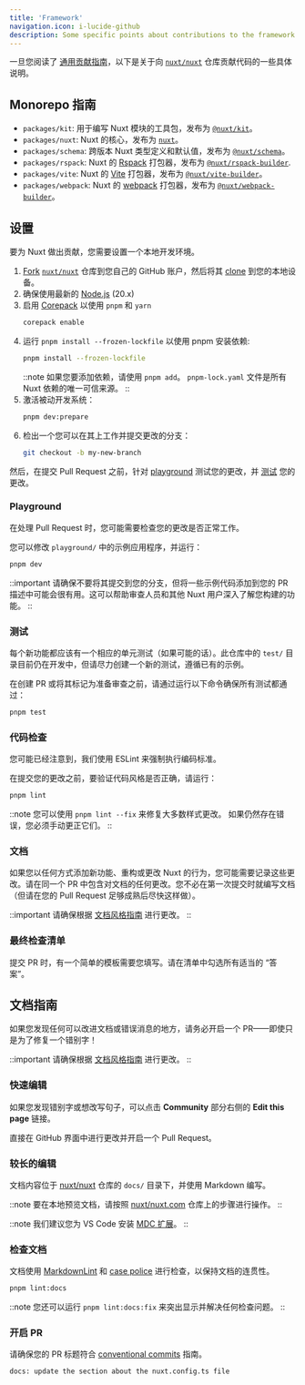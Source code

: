 ```yaml
---
title: 'Framework'
navigation.icon: i-lucide-github
description: Some specific points about contributions to the framework repository.
---
```


一旦您阅读了 [通用贡献指南](/docs/community/contribution)，以下是关于向 [`nuxt/nuxt`](https://github.com/nuxt/nuxt) 仓库贡献代码的一些具体说明。

## Monorepo 指南

- `packages/kit`: 用于编写 Nuxt 模块的工具包，发布为 [`@nuxt/kit`](https://npmjs.com/package/@nuxt/kit)。
- `packages/nuxt`: Nuxt 的核心，发布为 [`nuxt`](https://npmjs.com/package/nuxt)。
- `packages/schema`: 跨版本 Nuxt 类型定义和默认值，发布为 [`@nuxt/schema`](https://npmjs.com/package/@nuxt/schema)。
- `packages/rspack`: Nuxt 的 [Rspack](https://rspack.dev) 打包器，发布为 [`@nuxt/rspack-builder`](https://npmjs.com/package/@nuxt/rspack-builder).
- `packages/vite`: Nuxt 的 [Vite](https://vite.dev) 打包器，发布为 [`@nuxt/vite-builder`](https://npmjs.com/package/@nuxt/vite-builder)。
- `packages/webpack`: Nuxt 的 [webpack](https://webpack.js.org) 打包器，发布为 [`@nuxt/webpack-builder`](https://npmjs.com/package/@nuxt/webpack-builder)。

## 设置

要为 Nuxt 做出贡献，您需要设置一个本地开发环境。

1. [Fork](https://help.github.com/articles/fork-a-repo) [`nuxt/nuxt`](https://github.com/nuxt/nuxt)  仓库到您自己的 GitHub 账户，然后将其 [clone](https://help.github.com/articles/cloning-a-repository) 到您的本地设备。
2. 确保使用最新的 [Node.js](https://nodejs.org/en) (20.x)
3. 启用 [Corepack](https://github.com/nodejs/corepack) 以使用 `pnpm` 和 `yarn`
    ```bash [Terminal]
    corepack enable
    ```
4. 运行 `pnpm install --frozen-lockfile` 以使用 pnpm 安装依赖:
    ```bash [Terminal]
    pnpm install --frozen-lockfile
    ```
    ::note
    如果您要添加依赖，请使用 `pnpm add`。 `pnpm-lock.yaml` 文件是所有 Nuxt 依赖的唯一可信来源。
    ::
5. 激活被动开发系统：
    ```bash [Terminal]
    pnpm dev:prepare
    ```
6. 检出一个您可以在其上工作并提交更改的分支：
    ```bash [Terminal]
    git checkout -b my-new-branch
    ```

然后，在提交 Pull Request 之前，针对 [playground](#playground) 测试您的更改，并 [测试](#testing) 您的更改。

### Playground

在处理 Pull Request 时，您可能需要检查您的更改是否正常工作。

您可以修改 `playground/` 中的示例应用程序，并运行：

```bash [Terminal]
pnpm dev
```

::important
请确保不要将其提交到您的分支，但将一些示例代码添加到您的 PR 描述中可能会很有用。这可以帮助审查人员和其他 Nuxt 用户深入了解您构建的功能。
::

### 测试

每个新功能都应该有一个相应的单元测试（如果可能的话）。此仓库中的 `test/` 目录目前仍在开发中，但请尽力创建一个新的测试，遵循已有的示例。

在创建 PR 或将其标记为准备审查之前，请通过运行以下命令确保所有测试都通过：

```bash [Terminal]
pnpm test
```

### 代码检查

您可能已经注意到，我们使用 ESLint 来强制执行编码标准。

在提交您的更改之前，要验证代码风格是否正确，请运行：

```bash [Terminal]
pnpm lint
```

::note
您可以使用 `pnpm lint --fix` 来修复大多数样式更改。
如果仍然存在错误，您必须手动更正它们。
::

### 文档

如果您以任何方式添加新功能、重构或更改 Nuxt 的行为，您可能需要记录这些更改。请在同一个 PR 中包含对文档的任何更改。您不必在第一次提交时就编写文档（但请在您的 Pull Request 足够成熟后尽快这样做）。

::important
请确保根据 [文档风格指南](/docs/community/contribution#documentation-style-guide) 进行更改。
::

### 最终检查清单

提交 PR 时，有一个简单的模板需要您填写。请在清单中勾选所有适当的 “答案”。

## 文档指南

如果您发现任何可以改进文档或错误消息的地方，请务必开启一个 PR——即使只是为了修复一个错别字！

::important
请确保根据 [文档风格指南](/docs/community/contribution#documentation-style-guide) 进行更改。
::

### 快速编辑

如果您发现错别字或想改写句子，可以点击 **Community** 部分右侧的 **Edit this page** 链接。

直接在 GitHub 界面中进行更改并开启一个 Pull Request。

### 较长的编辑

文档内容位于 [nuxt/nuxt](https://github.com/nuxt/nuxt) 仓库的 `docs/` 目录下，并使用 Markdown 编写。

::note
要在本地预览文档，请按照 [nuxt/nuxt.com](https://github.com/nuxt/nuxt.com) 仓库上的步骤进行操作。
::

::note
我们建议您为 VS Code 安装 [MDC 扩展](https://marketplace.visualstudio.com/items?itemName=Nuxt.mdc)。
::

### 检查文档

文档使用 [MarkdownLint](https://github.com/DavidAnson/markdownlint) 和 [case police](https://github.com/antfu/case-police) 进行检查，以保持文档的连贯性。

```bash [Terminal]
pnpm lint:docs
```

::note
您还可以运行 `pnpm lint:docs:fix` 来突出显示并解决任何检查问题。
::

### 开启 PR

请确保您的 PR 标题符合 [conventional commits](https://www.conventionalcommits.org) 指南。

```bash [Example of PR title]
docs: update the section about the nuxt.config.ts file
```

